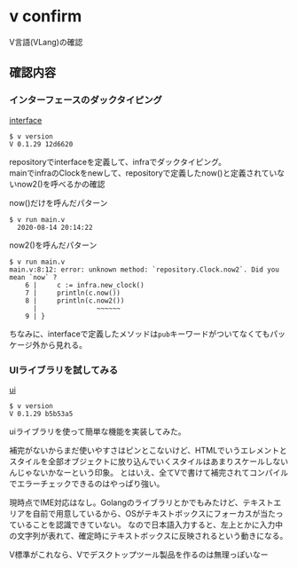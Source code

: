 # v confirm

V言語(VLang)の確認

## 確認内容

### インターフェースのダックタイピング
[interface](./interface)

```
$ v version
V 0.1.29 12d6620
```

repositoryでinterfaceを定義して、infraでダックタイピング。  
mainでinfraのClockをnewして、repositoryで定義したnow()と定義されていないnow2()を呼べるかの確認

now()だけを呼んだパターン
```
$ v run main.v
  2020-08-14 20:14:22
```

now2()を呼んだパターン
```
$ v run main.v
main.v:8:12: error: unknown method: `repository.Clock.now2`. Did you mean `now` ?
    6 |     c := infra.new_clock()
    7 |     println(c.now())
    8 |     println(c.now2())
      |               ~~~~~~
    9 | }
```

ちなみに、interfaceで定義したメソッドは`pub`キーワードがついてなくてもパッケージ外から見れる。

### UIライブラリを試してみる
[ui](./ui)

```
$ v version
V 0.1.29 b5b53a5
```

uiライブラリを使って簡単な機能を実装してみた。

補完がないからまだ使いやすさはピンとこないけど、HTMLでいうエレメントとスタイルを全部オブジェクトに放り込んでいくスタイルはあまりスケールしないんじゃないかなーという印象。
とはいえ、全てVで書けて補完されてコンパイルでエラーチェックできるのはやっぱり強い。

現時点でIME対応はなし。Golangのライブラリとかでもみたけど、テキストエリアを自前で用意しているから、OSがテキストボックスにフォーカスが当たっていることを認識できていない。
なので日本語入力すると、左上とかに入力中の文字列が表れて、確定時にテキストボックスに反映されるという動きになる。

V標準がこれなら、Vでデスクトップツール製品を作るのは無理っぽいなー
